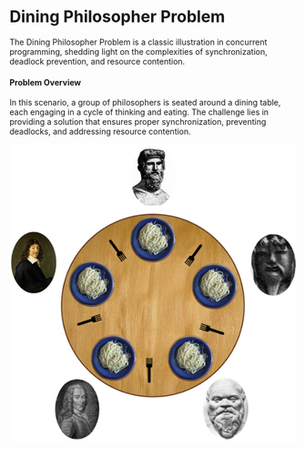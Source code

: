 
<h1>Dining Philosopher Problem</h1>
<p>
The Dining Philosopher Problem is a classic illustration in concurrent programming, shedding light on the complexities of synchronization, deadlock prevention, and resource contention.

</p>

<h4>Problem Overview</h4>
<p>
In this scenario, a group of philosophers is seated around a dining table, each engaging in a cycle of thinking and eating. The challenge lies in providing a solution that ensures proper synchronization, preventing deadlocks, and addressing resource contention.
</p>

![Dining Philosophers](./dining_philosophers.png)
